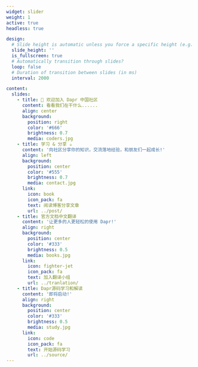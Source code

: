 ```yaml
---
widget: slider
weight: 1
active: true
headless: true

design:
  # Slide height is automatic unless you force a specific height (e.g. '400px')
  slide_height: ''
  is_fullscreen: true
  # Automatically transition through slides?
  loop: false
  # Duration of transition between slides (in ms)
  interval: 2000

content:
  slides:
    - title: 👋 欢迎加入 Dapr 中国社区
      content: 看看我们在干什么......
      align: center
      background:
        position: right
        color: '#666'
        brightness: 0.7
        media: coders.jpg
    - title: 学习 & 分享 ☕️
      content: '向社区分享你的知识，交流落地经验，和朋友们一起成长!'
      align: left
      background:
        position: center
        color: '#555'
        brightness: 0.7
        media: contact.jpg
      link:
        icon: book
        icon_pack: fa
        text: 阅读博客分享文章
        url: ../post/
    - title: 官方文档中文翻译
      content: '让更多的人更轻松的使用 Dapr!'
      align: right
      background:
        position: center
        color: '#333'
        brightness: 0.5
        media: books.jpg
      link:
        icon: fighter-jet
        icon_pack: fa
        text: 加入翻译小组
        url: ../tranlation/
    - title: Dapr源码学习和解读
      content: '即将启动!'
      align: right
      background:
        position: center
        color: '#333'
        brightness: 0.5
        media: study.jpg
      link:
        icon: code
        icon_pack: fa
        text: 开始源码学习
        url: ../source/
---
```

